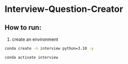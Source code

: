 # Interview-Question-Creator

## How to run:

1. create an environment

```bash
conda create -n interview python=3.10 -y

conda activate interview
```



